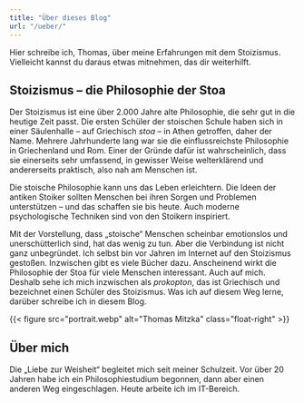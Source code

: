 ```yaml
---
title: "Über dieses Blog"
url: "/ueber/"
---
```


Hier schreibe ich, Thomas, über meine Erfahrungen mit dem Stoizismus. Vielleicht kannst 
du daraus etwas mitnehmen, das dir weiterhilft.

## Stoizismus – die Philosophie der Stoa 

Der Stoizismus ist eine über 2.000 Jahre alte Philosophie, die sehr gut in die heutige 
Zeit passt. Die ersten Schüler der stoischen Schule haben sich in einer Säulenhalle – 
auf Griechisch *stoa* – in Athen getroffen, daher der Name. Mehrere Jahrhunderte lang
war sie die einflussreichste Philosophie in Griechenland und Rom. Einer der Gründe dafür 
ist wahrscheinlich, dass sie einerseits sehr umfassend, in gewisser Weise welterklärend 
und andererseits praktisch, also nah am Menschen ist. 

Die stoische Philosophie kann uns das Leben erleichtern. Die Ideen der antiken Stoiker 
sollten Menschen bei ihren Sorgen und Problemen unterstützen – und das schaffen sie bis 
heute. Auch moderne psychologische Techniken sind von den Stoikern inspiriert. 

Mit der Vorstellung, dass „stoische“ Menschen scheinbar emotionslos und 
unerschütterlich sind, hat das wenig zu tun. Aber die Verbindung ist nicht ganz 
unbegründet. Ich selbst bin vor Jahren im Internet auf den Stoizismus gestoßen. 
Inzwischen gibt es viele Bücher dazu. Anscheinend wirkt die Philosophie der Stoa für 
viele Menschen interessant. Auch auf mich. Deshalb sehe ich mich inzwischen als 
*prokopton*, das ist Griechisch und bezeichnet einen Schüler des Stoizismus. Was ich auf 
diesem Weg lerne, darüber schreibe ich in diesem Blog.

{{< figure src="portrait.webp" alt="Thomas Mitzka" class="float-right" >}}

## Über mich

Die „Liebe zur Weisheit“ begleitet mich seit meiner Schulzeit. Vor über 20 Jahren habe 
ich ein Philosophiestudium begonnen, dann aber einen anderen Weg eingeschlagen. Heute 
arbeite ich im IT-Bereich.

